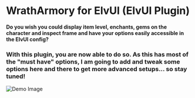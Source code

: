 # WrathArmory for ElvUI (ElvUI Plugin)

**Do you wish you could display item level, enchants, gems on the character and inspect frame and have your options easily accessible in the ElvUI config?**  

### With this plugin, you are now able to do so. As this has most of the "must have" options, I am going to add and tweak some options here and there to get more advanced setups... so stay tuned!

![Demo Image](https://i.imgur.com/yunesLW.png)
